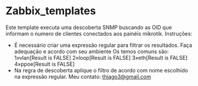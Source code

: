 # Zabbix_templates

Este template executa uma descoberta SNMP buscando as OID que informam o numero de clientes conectados aos painéis mikrotik. 
Instruções:
- É necessário criar uma expressão regular para filtrar os resultados. Faça adequação e acordo com seu ambiente
Os temos comuns são:
1»vlan[Result is FALSE]
2»loop[Result is FALSE]
3»eth[Result is FALSE]
4»ppoe[Result is FALSE]
- Na regra de descoberta aplique o filtro de acordo com nome escolhido na expressão regular.
Meu contato:
thiago3@gmail.com
